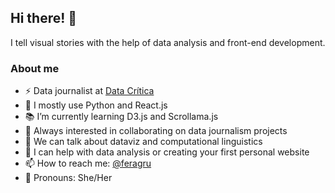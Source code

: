 ## Hi there! 👋

I tell visual stories with the help of data analysis and front-end development. 

### About me
- ⚡️ Data journalist at [Data Crítica](https://datacritica.org/)
- 📌 I mostly use Python and React.js
- 📚 I’m currently learning D3.js and Scrollama.js
- 🚀 Always interested in collaborating on data journalism projects
- 👥 We can talk about dataviz and computational linguistics
- 🌱 I can help with data analysis or creating your first personal website
- 📫 How to reach me: [@feragru](https://twitter.com/intent/follow?screen_name=feragru)
- 👾 Pronouns: She/Her

